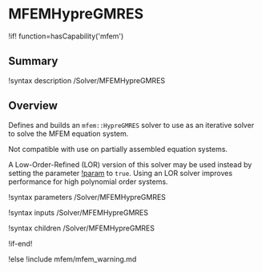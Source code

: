 # MFEMHypreGMRES

!if! function=hasCapability('mfem')

## Summary

!syntax description /Solver/MFEMHypreGMRES

## Overview

Defines and builds an `mfem::HypreGMRES` solver to use as an iterative solver to solve the MFEM
equation system.

Not compatible with use on partially assembled equation systems.

A Low-Order-Refined (LOR) version of this solver may be used instead by setting the parameter 
[!param](Solvers/MFEMHypreGMRES/low_order_refined) to `true`. Using an LOR solver improves performance for high polynomial 
order systems.

!syntax parameters /Solver/MFEMHypreGMRES

!syntax inputs /Solver/MFEMHypreGMRES

!syntax children /Solver/MFEMHypreGMRES

!if-end!

!else
!include mfem/mfem_warning.md
